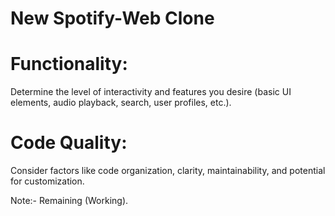 # New Spotify-Web Clone 

# Functionality:
 Determine the level of interactivity and features you desire (basic UI elements, audio playback, search, user profiles, etc.).

 # Code Quality:
Consider factors like code organization, clarity, maintainability, and potential for customization.

Note:- Remaining (Working).
